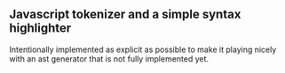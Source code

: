 ## Javascript tokenizer and a simple syntax highlighter

Intentionally implemented as explicit as possible to make it playing nicely with an ast generator that is not fully implemented yet.

